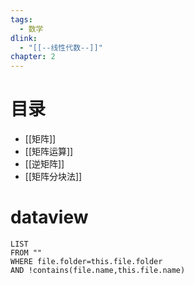 ```yaml
---
tags:
  - 数学
dlink:
  - "[[--线性代数--]]"
chapter: 2
---
```

# 目录
- [[矩阵]]
- [[矩阵运算]]
- [[逆矩阵]]
- [[矩阵分块法]]

# dataview
```dataview
LIST
FROM ""
WHERE file.folder=this.file.folder
AND !contains(file.name,this.file.name)
```